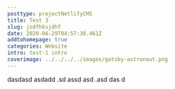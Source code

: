 ```yaml
---
posttype: projectNetlifyCMS
title: Test 3
slug: jsdfhksjdhf
date: 2020-06-29T04:57:38.461Z
addtohomepage: true
categories: Website
intro: test-1 intro
coverimage: ../../../../images/gatsby-astronaut.png
---
```

dasdasd asdadd .sd  assd asd .asd  das d